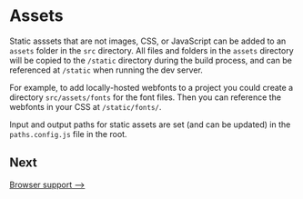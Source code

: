 # Assets

Static asssets that are not images, CSS, or JavaScript can be added to an `assets` folder in the `src` directory. All files and folders in the `assets` directory will be copied to the `/static` directory during the build process, and can be referenced at `/static` when running the dev server.

For example, to add locally-hosted webfonts to a project you could create a directory `src/assets/fonts` for the font files. Then you can reference the webfonts in your CSS at `/static/fonts/`.

Input and output paths for static assets are set (and can be updated) in the `paths.config.js` file in the root.


## Next
[Browser support ⟶](./browser-support.md)